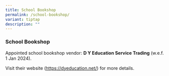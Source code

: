 ```yaml
---
title: School Bookshop
permalink: /school-bookshop/
variant: tiptap
description: ""
---
```

<h3>School Bookshop</h3>
<p>Appointed school bookshop vendor: <strong>D Y Education Service Trading</strong> (w.e.f.
1 Jan 2024).</p>
<p>Visit their website (<a href="https://dyeducation.net/" rel="noopener noreferrer nofollow" target="_blank"><u>https://dyeducation.net/</u></a>) for
more details.</p>